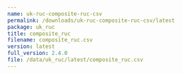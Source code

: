 ```yaml
---
name: uk-ruc-composite-ruc-csv
permalink: /downloads/uk-ruc-composite-ruc-csv/latest
package: uk_ruc
title: composite_ruc
filename: composite_ruc.csv
version: latest
full_version: 2.4.0
file: /data/uk_ruc/latest/composite_ruc.csv
---
```

